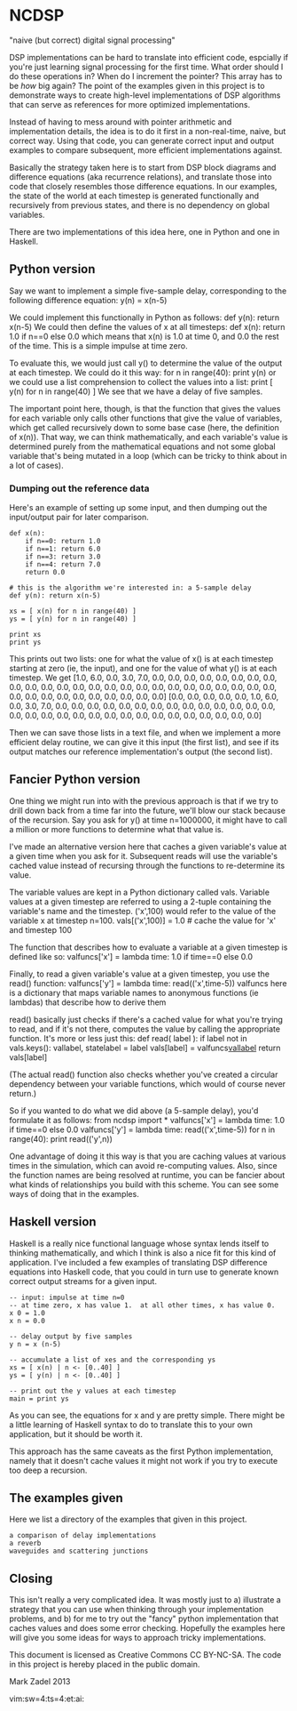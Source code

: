 
# NCDSP

"naive (but correct) digital signal processing"

DSP implementations can be hard to translate into efficient code, espcially if
you're just learning signal processing for the first time.  What order should I
do these operations in?  When do I increment the pointer?  This array has to be
*how* big again?  The point of the examples given in this project is to
demonstrate ways to create high-level implementations of DSP algorithms that
can serve as references for more optimized implementations.

Instead of having to mess around with pointer arithmetic and implementation
details, the idea is to do it first in a non-real-time, naive, but correct way.
Using that code, you can generate correct input and output examples to compare
subsequent, more efficient implementations against.

Basically the strategy taken here is to start from DSP block diagrams and
difference equations (aka recurrence relations), and translate those into code
that closely resembles those difference equations.  In our examples, the state
of the world at each timestep is generated functionally and recursively from
previous states, and there is no dependency on global variables.

There are two implementations of this idea here, one in Python and one in
Haskell.

## Python version

Say we want to implement a simple five-sample delay, corresponding to the
following difference equation:
    y(n) = x(n-5)

We could implement this functionally in Python as follows:
    def y(n): return x(n-5)
We could then define the values of x at all timesteps:
    def x(n): return 1.0 if n==0 else 0.0
which means that x(n) is 1.0 at time 0, and 0.0 the rest of the time.  This is
a simple impulse at time zero.

To evaluate this, we would just call y() to determine the value of the output
at each timestep.  We could do it this way:
    for n in range(40):
        print y(n)
or we could use a list comprehension to collect the values into a list:
    print [ y(n) for n in range(40) ]
We see that we have a delay of five samples.

The important point here, though, is that the function that gives the values
for each variable only calls other functions that give the value of variables,
which get called recursively down to some base case (here, the definition of
x(n)).  That way, we can think mathematically, and each variable's value is
determined purely from the mathematical equations and not some global variable
that's being mutated in a loop (which can be tricky to think about in a lot of
cases).

### Dumping out the reference data

Here's an example of setting up some input, and then dumping out the
input/output pair for later comparison.

    def x(n):
        if n==0: return 1.0
        if n==1: return 6.0
        if n==3: return 3.0
        if n==4: return 7.0
        return 0.0

    # this is the algorithm we're interested in: a 5-sample delay
    def y(n): return x(n-5)

    xs = [ x(n) for n in range(40) ]
    ys = [ y(n) for n in range(40) ]

    print xs
    print ys

This prints out two lists: one for what the value of x() is at each timestep
starting at zero (ie, the input), and one for the value of what y() is at each
timestep.  We get
    [1.0, 6.0, 0.0, 3.0, 7.0, 0.0, 0.0, 0.0, 0.0, 0.0, 0.0, 0.0, 0.0, 0.0, 0.0, 0.0, 0.0, 0.0, 0.0, 0.0, 0.0, 0.0, 0.0, 0.0, 0.0, 0.0, 0.0, 0.0, 0.0, 0.0, 0.0, 0.0, 0.0, 0.0, 0.0, 0.0, 0.0, 0.0, 0.0, 0.0]
    [0.0, 0.0, 0.0, 0.0, 0.0, 1.0, 6.0, 0.0, 3.0, 7.0, 0.0, 0.0, 0.0, 0.0, 0.0, 0.0, 0.0, 0.0, 0.0, 0.0, 0.0, 0.0, 0.0, 0.0, 0.0, 0.0, 0.0, 0.0, 0.0, 0.0, 0.0, 0.0, 0.0, 0.0, 0.0, 0.0, 0.0, 0.0, 0.0, 0.0]

Then we can save those lists in a text file, and when we implement a more
efficient delay routine, we can give it this input (the first list), and see if
its output matches our reference implementation's output (the second list).

## Fancier Python version

One thing we might run into with the previous approach is that if we try to
drill down back from a time far into the future, we'll blow our stack because
of the recursion.  Say you ask for y() at time n=1000000, it might have to call
a million or more functions to determine what that value is.

I've made an alternative version here that caches a given variable's value at a
given time when you ask for it.  Subsequent reads will use the variable's
cached value instead of recursing through the functions to re-determine its
value.

The variable values are kept in a Python dictionary called vals.  Variable
values at a given timestep are referred to using a 2-tuple containing the
variable's name and the timestep.  ('x',100) would refer to the value of the
variable x at timestep n=100.
    vals[('x',100)] = 1.0       # cache the value for 'x' and timestep 100

The function that describes how to evaluate a variable at a given timestep is
defined like so:
    valfuncs['x'] = lambda time: 1.0 if time==0 else 0.0

Finally, to read a given variable's value at a given timestep, you use the read() function:
    valfuncs['y'] = lambda time: read(('x',time-5))
valfuncs here is a dictionary that maps variable names to anonymous functions
(ie lambdas) that describe how to derive them

read() basically just checks if there's a cached value for what you're trying
to read, and if it's not there, computes the value by calling the appropriate
function.  It's more or less just this:
    def read( label ):
        if label not in vals.keys():
            vallabel, statelabel = label
            vals[label] = valfuncs[vallabel](statelabel)
        return vals[label]

(The actual read() function also checks whether you've created a circular
dependency between your variable functions, which would of course never
return.)

So if you wanted to do what we did above (a 5-sample delay), you'd formulate it
as follows:
    from ncdsp import *
    valfuncs['x'] = lambda time: 1.0 if time==0 else 0.0
    valfuncs['y'] = lambda time: read(('x',time-5))
    for n in range(40):
        print read(('y',n))

One advantage of doing it this way is that you are caching values at various
times in the simulation, which can avoid re-computing values.  Also, since the
function names are being resolved at runtime, you can be fancier about what
kinds of relationships you build with this scheme.  You can see some ways of
doing that in the examples.



## Haskell version

Haskell is a really nice functional language whose syntax lends itself to
thinking mathematically, and which I think is also a nice fit for this kind of
application.  I've included a few examples of translating DSP difference
equations into Haskell code, that you could in turn use to generate known
correct output streams for a given input.

    -- input: impulse at time n=0
    -- at time zero, x has value 1.  at all other times, x has value 0.
    x 0 = 1.0
    x n = 0.0

    -- delay output by five samples
    y n = x (n-5)

    -- accumulate a list of xes and the corresponding ys
    xs = [ x(n) | n <- [0..40] ]
    ys = [ y(n) | n <- [0..40] ]

    -- print out the y values at each timestep
    main = print ys

As you can see, the equations for x and y are pretty simple.  There might be a
little learning of Haskell syntax to do to translate this to your own
application, but it should be worth it.

This approach has the same caveats as the first Python implementation, namely
that it doesn't cache values it might not work if you try to execute too deep a
recursion.

## The examples given

Here we list a directory of the examples that given in this project.

    a comparison of delay implementations
    a reverb
    waveguides and scattering junctions

## Closing

This isn't really a very complicated idea.  It was mostly just to a) illustrate
a strategy that you can use when thinking through your implementation problems,
and b) for me to try out the "fancy" python implementation that caches values
and does some error checking.  Hopefully the examples here will give you some
ideas for ways to approach tricky implementations.

This document is licensed as Creative Commons CC BY-NC-SA.
The code in this project is hereby placed in the public domain.

Mark Zadel 2013

 vim:sw=4:ts=4:et:ai:
